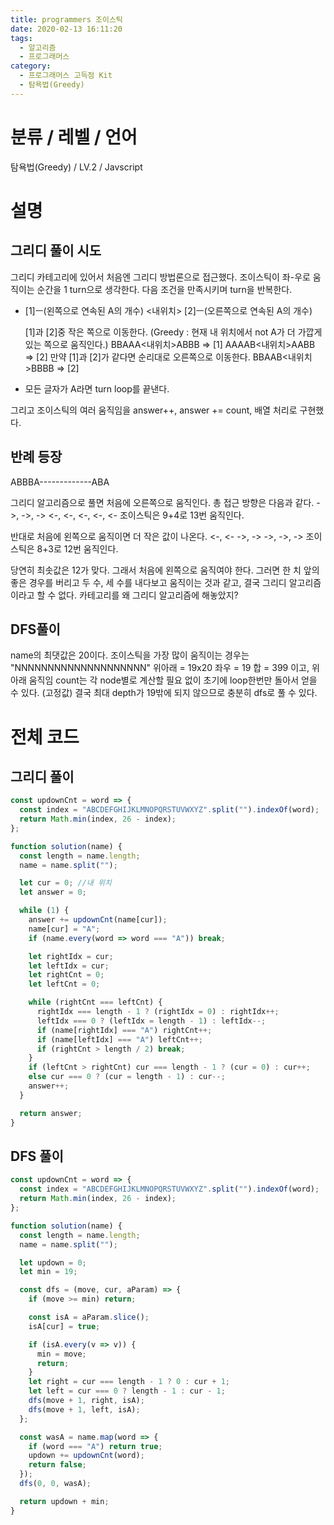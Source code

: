 ```yaml
---
title: programmers 조이스틱
date: 2020-02-13 16:11:20
tags:
  - 알고리즘
  - 프로그래머스
category:
  - 프로그래머스 고득점 Kit
  - 탐욕법(Greedy)
---
```


# 분류 / 레벨 / 언어

탐욕법(Greedy) / LV.2 / Javscript

# 설명

## 그리디 풀이 시도

그리디 카테고리에 있어서 처음엔 그리디 방법론으로 접근했다.
조이스틱이 좌-우로 움직이는 순간을 1 turn으로 생각한다.
다음 조건을 만족시키며 turn을 반복한다.

- [1]ㅡ(왼쪽으로 연속된 A의 개수) <내위치> [2]ㅡ(오른쪽으로 연속된 A의 개수)

  [1]과 [2]중 작은 쪽으로 이동한다.
  (Greedy : 현재 내 위치에서 not A가 더 가깝게 있는 쪽으로 움직인다.)
  BBAAA<내위치>ABBB => [1]
  AAAAB<내위치>AABB => [2]
  만약 [1]과 [2]가 같다면 순리대로 오른쪽으로 이동한다.
  BBAAB<내위치>BBBB => [2]

- 모든 글자가 A라면 turn loop를 끝낸다.

그리고 조이스틱의 여러 움직임을 answer++, answer += count, 배열 처리로 구현했다.

## 반례 등장

ABBBA-------------ABA

그리디 알고리즘으로 풀면 처음에 오른쪽으로 움직인다.
총 접근 방향은 다음과 같다.
->, ->, ->
<-, <-, <-,
<-, <-
조이스틱은 9+4로 13번 움직인다.

반대로 처음에 왼쪽으로 움직이면 더 작은 값이 나온다.
<-, <-
->, ->
->, ->, ->
조이스틱은 8+3로 12번 움직인다.

당연히 최솟값은 12가 맞다. 그래서 처음에 왼쪽으로 움직여야 한다.
그러면 한 치 앞의 좋은 경우를 버리고 두 수, 세 수를 내다보고 움직이는 것과 같고,
결국 그리디 알고리즘이라고 할 수 없다.
카테고리를 왜 그리디 알고리즘에 해놓았지?

## DFS풀이

name의 최댓값은 20이다.
조이스틱을 가장 많이 움직이는 경우는
"NNNNNNNNNNNNNNNNNNNN"
위아래 = 19x20
좌우 = 19
합 = 399
이고, 위아래 움직임 count는 각 node별로 계산할 필요 없이
초기에 loop한번만 돌아서 얻을 수 있다. (고정값)
결국 최대 depth가 19밖에 되지 않으므로 충분히 dfs로 풀 수 있다.

# 전체 코드

## 그리디 풀이

```javascript
const updownCnt = word => {
  const index = "ABCDEFGHIJKLMNOPQRSTUVWXYZ".split("").indexOf(word);
  return Math.min(index, 26 - index);
};

function solution(name) {
  const length = name.length;
  name = name.split("");

  let cur = 0; //내 위치
  let answer = 0;

  while (1) {
    answer += updownCnt(name[cur]);
    name[cur] = "A";
    if (name.every(word => word === "A")) break;

    let rightIdx = cur;
    let leftIdx = cur;
    let rightCnt = 0;
    let leftCnt = 0;

    while (rightCnt === leftCnt) {
      rightIdx === length - 1 ? (rightIdx = 0) : rightIdx++;
      leftIdx === 0 ? (leftIdx = length - 1) : leftIdx--;
      if (name[rightIdx] === "A") rightCnt++;
      if (name[leftIdx] === "A") leftCnt++;
      if (rightCnt > length / 2) break;
    }
    if (leftCnt > rightCnt) cur === length - 1 ? (cur = 0) : cur++;
    else cur === 0 ? (cur = length - 1) : cur--;
    answer++;
  }

  return answer;
}
```

## DFS 풀이

```javascript
const updownCnt = word => {
  const index = "ABCDEFGHIJKLMNOPQRSTUVWXYZ".split("").indexOf(word);
  return Math.min(index, 26 - index);
};

function solution(name) {
  const length = name.length;
  name = name.split("");

  let updown = 0;
  let min = 19;

  const dfs = (move, cur, aParam) => {
    if (move >= min) return;

    const isA = aParam.slice();
    isA[cur] = true;

    if (isA.every(v => v)) {
      min = move;
      return;
    }
    let right = cur === length - 1 ? 0 : cur + 1;
    let left = cur === 0 ? length - 1 : cur - 1;
    dfs(move + 1, right, isA);
    dfs(move + 1, left, isA);
  };

  const wasA = name.map(word => {
    if (word === "A") return true;
    updown += updownCnt(word);
    return false;
  });
  dfs(0, 0, wasA);

  return updown + min;
}
```
